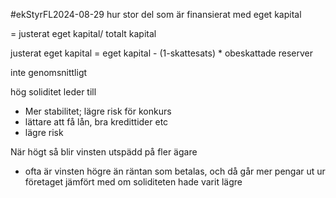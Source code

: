 #ekStyrFL2024-08-29 
hur stor del som är finansierat med eget kapital

= justerat eget kapital/ totalt kapital

justerat eget kapital = eget kapital - (1-skattesats) * obeskattade reserver

inte genomsnittligt

hög soliditet leder till
- Mer stabilitet; lägre risk för konkurs
- lättare att få lån, bra kredittider etc
- lägre risk

När högt så blir vinsten utspädd på fler ägare
- ofta är vinsten högre än räntan som betalas, och då går mer pengar ut ur företaget jämfört med om soliditeten hade varit lägre

